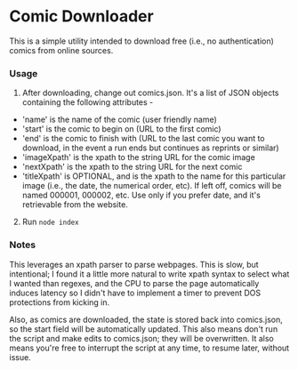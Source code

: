 # Comic Downloader
This is a simple utility intended to download free (i.e., no authentication) comics from online sources.  

### Usage
1. After downloading, change out comics.json. It's a list of JSON objects containing the following attributes -
- 'name' is the name of the comic (user friendly name)
- 'start' is the comic to begin on (URL to the first comic)
- 'end' is the comic to finish with (URL to the last comic you want to download, in the event a run ends but continues as reprints or similar)
- 'imageXpath' is the xpath to the string URL for the comic image
- 'nextXpath' is the xpath to the string URL for the next comic
- 'titleXpath' is OPTIONAL, and is the xpath to the name for this particular image (i.e., the date, the numerical order, etc). If left off, comics will be named 000001, 000002, etc. Use only if you prefer date, and it's retrievable from the website.

2. Run `node index`

### Notes
This leverages an xpath parser to parse webpages. This is slow, but intentional; I found it a little more natural to write xpath syntax to select what I wanted than regexes, and the CPU to parse the page automatically induces latency so I didn't have to implement a timer to prevent DOS protections from kicking in.

Also, as comics are downloaded, the state is stored back into comics.json, so the start field will be automatically updated. This also means don't run the script and make edits to comics.json; they will be overwritten. It also means you're free to interrupt the script at any time, to resume later, without issue.
